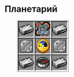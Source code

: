 # Планетарий

<figure><img src="../../../../.gitbook/assets/planetarium_recipe.png" alt=""><figcaption></figcaption></figure>

